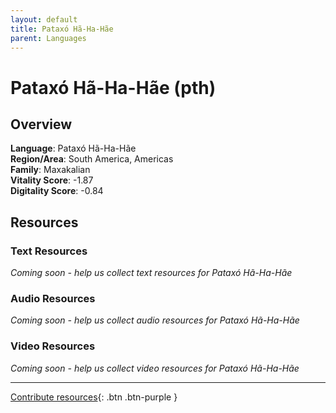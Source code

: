 ```yaml
---
layout: default
title: Pataxó Hã-Ha-Hãe
parent: Languages
---
```


# Pataxó Hã-Ha-Hãe (pth)

## Overview

**Language**: Pataxó Hã-Ha-Hãe  
**Region/Area**: South America, Americas  
**Family**: Maxakalian  
**Vitality Score**: -1.87  
**Digitality Score**: -0.84  

## Resources

### Text Resources
*Coming soon - help us collect text resources for Pataxó Hã-Ha-Hãe*

### Audio Resources
*Coming soon - help us collect audio resources for Pataxó Hã-Ha-Hãe*

### Video Resources
*Coming soon - help us collect video resources for Pataxó Hã-Ha-Hãe*

---

[Contribute resources](https://fairtrain.github.io/){: .btn .btn-purple }
